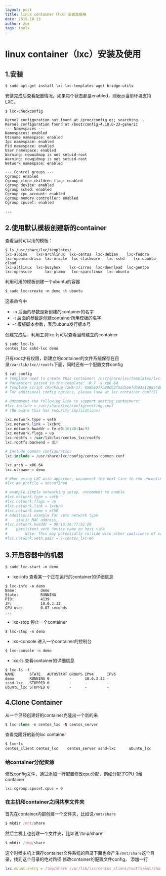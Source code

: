 ```yaml
---
layout: post
title: linux container（lxc）安装及使用
date: 2019-10-13
author: zoe
tags: tools
---
```


# linux container（lxc）安装及使用

## 1.安装

```Shell
$ sudo apt-get install lxc lxc-templates wget bridge-utils
```

安装完成后查看配置情况，如果每个状态都是enabled，则表示当前环境支持LXC。

```Shell
$ lxc-checkconfig

Kernel configuration not found at /proc/config.gz; searching...
Kernel configuration found at /boot/config-4.10.0-33-generic
--- Namespaces ---
Namespaces: enabled
Utsname namespace: enabled
Ipc namespace: enabled
Pid namespace: enabled
User namespace: enabled
Warning: newuidmap is not setuid-root
Warning: newgidmap is not setuid-root
Network namespace: enabled

--- Control groups ---
Cgroup: enabled
Cgroup clone_children flag: enabled
Cgroup device: enabled
Cgroup sched: enabled
Cgroup cpu account: enabled
Cgroup memory controller: enabled
Cgroup cpuset: enabled

...
```

## 2.使用默认模板创建新的container

查看当前可以用的模板：

```Shell
$ ls /usr/share/lxc/templates/
lxc-alpine    lxc-archlinux  lxc-centos  lxc-debian    lxc-fedora  lxc-openmandriva  lxc-oracle  lxc-slackware   lxc-sshd    lxc-ubuntu-cloud
lxc-altlinux  lxc-busybox    lxc-cirros  lxc-download  lxc-gentoo  lxc-opensuse      lxc-plamo   lxc-sparclinux  lxc-ubuntu
```

利用可用的模板创建一个ubuntu的容器

```ruby
$ sudo lxc-create -n demo -t ubuntu
```

这条命令中

- -n 后面的参数是新创建的container的名字
- -t 后面的参数是创建container所用模板的名字
- -r 模板脚本参数，表示ubunu发行版本号

创建完成后，利用工具lxc-ls可以查看当前建立的container

```Shell
$ sudo lxc-ls
centos_lxc sshd-lxc demo
```

只有root才有权限，新建立的container的文件系统保存在目录`/var/lib/lxc//rootfs`下面，同时还有一个配置文件config

```php
$ cat config
# Template used to create this container: /usr/share/lxc/templates/lxc-centos
# Parameters passed to the template: -R 7 -a x86_64
# Template script checksum (SHA-1): 85868977b29d63f5ada56fd0d3a138854d0b5eff
# For additional config options, please look at lxc.container.conf(5)

# Uncomment the following line to support nesting containers:
#lxc.include = /usr/share/lxc/config/nesting.conf
# (Be aware this has security implications)

lxc.network.type = veth
lxc.network.link = lxcbr0
lxc.network.hwaddr = fe:e9:10:40:1a:93
lxc.network.flags = up
lxc.rootfs = /var/lib/lxc/centos_lxc/rootfs
lxc.rootfs.backend = dir

# Include common configuration
lxc.include = /usr/share/lxc/config/centos.common.conf

lxc.arch = x86_64
lxc.utsname = demo

# When using LXC with apparmor, uncomment the next line to run unconfined:
#lxc.aa_profile = unconfined

# example simple networking setup, uncomment to enable
#lxc.network.type = veth
#lxc.network.flags = up
#lxc.network.link = lxcbr0
#lxc.network.name = eth0
# Additional example for veth network type
#    static MAC address,
#lxc.network.hwaddr = 00:16:3e:77:52:20
#    persistent veth device name on host side
#        Note: This may potentially collide with other containers of same name!
#lxc.network.veth.pair = v-centos_lxc-e0
```

## 3.开启容器中的机器

```Shell
$ sudo lxc-start –n demo
```

- lxc-info
  查看某一个正在运行的container的详细信息

```Shell
$ lxc-info -n demo
Name:           demo
State:          RUNNING
PID:            4139
IP:             10.0.3.33
CPU use:        0.87 seconds
...
```

- lxc-stop
  停止一个container

```Shell
$ lxc-stop -n demo
```

- lxc-console
  进入一个container的控制台

```Shell
$ lxc-console -n demo
```

- lxc-ls
  查看container的详细信息

```Shell
$ lxc-ls -f
NAME       STATE   AUTOSTART GROUPS IPV4      IPV6
demo       RUNNING 0         -      10.0.3.33 -
sshd-lxc   STOPPED 0         -      -         -
ubuntu_lxc STOPPED 0         -      -         -

```

## 4.Clone Container

从一个已经创建好的container克隆出一个新的来

```php
$ lxc-clone -n centos_lxc -N centos_server
```

查看克隆好的新的lxc container

```ruby
$ lxc-ls 
centos_client centos_lxc    centos_server sshd-lxc      ubuntu_lxc
```

### 给container分配资源

修改config文件，通过添加一行配置修改cpu分配，例如分配了CPU 0给container

```undefined
lxc.cgroup.cpuset.cpus = 0
```

### 在主机和container之间共享文件夹

首先在container内部创建一个文件夹，比如说`/mnt/share`

```ruby
$ mkdir /mnt/share
```

然后主机上也创建一个文件夹，比如说'/tmp/share'

```ruby
$ mkdir /tmp/share
```

这个时候主机上保存container文件系统的目录下面也会产生`/mnt/share`这个目录，找到这个目录的绝对路径
修改container的配置文件config， 添加一行

```jsx
lxc.mount.entry = /tmp/share /var/lib/lxc/centos_client/rootfs/mnt/share none bind 0 0
```
